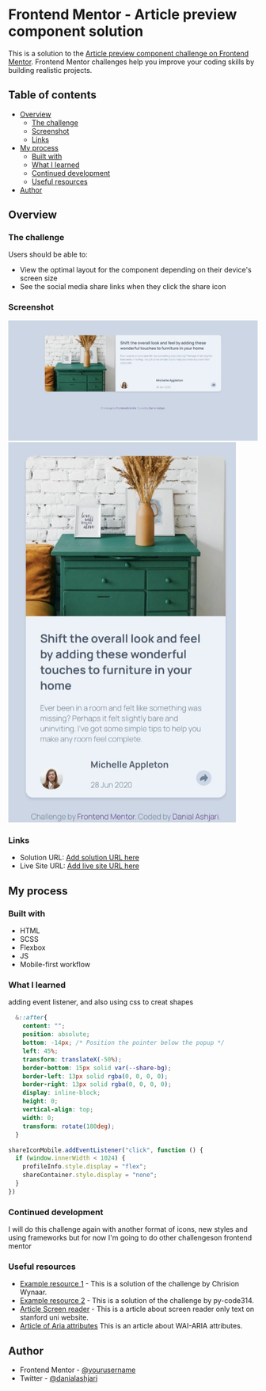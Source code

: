 # Frontend Mentor - Article preview component solution

This is a solution to the [Article preview component challenge on Frontend Mentor](https://www.frontendmentor.io/challenges/article-preview-component-dYBN_pYFT). Frontend Mentor challenges help you improve your coding skills by building realistic projects.

## Table of contents

- [Overview](#overview)
  - [The challenge](#the-challenge)
  - [Screenshot](#screenshot)
  - [Links](#links)
- [My process](#my-process)
  - [Built with](#built-with)
  - [What I learned](#what-i-learned)
  - [Continued development](#continued-development)
  - [Useful resources](#useful-resources)
- [Author](#author)

## Overview

### The challenge

Users should be able to:

- View the optimal layout for the component depending on their device's screen size
- See the social media share links when they click the share icon

### Screenshot

![Screenshot of the desktop view](./images/Screenshot_desktop.jpeg)
![Screenshot of the mobile view](./images/Screenshot_mobile.jpeg)

### Links

- Solution URL: [Add solution URL here](https://your-solution-url.com)
- Live Site URL: [Add live site URL here](https://your-live-site-url.com)

## My process

### Built with

- HTML
- SCSS
- Flexbox
- JS
- Mobile-first workflow

### What I learned

adding event listener, and also using css to creat shapes

```css
  &::after{
    content: "";
    position: absolute;
    bottom: -14px; /* Position the pointer below the popup */
    left: 45%;
    transform: translateX(-50%);
    border-bottom: 15px solid var(--share-bg);
    border-left: 13px solid rgba(0, 0, 0, 0);
    border-right: 13px solid rgba(0, 0, 0, 0);
    display: inline-block;
    height: 0;
    vertical-align: top;
    width: 0;
    transform: rotate(180deg);
  }
```

```js
shareIconMobile.addEventListener("click", function () {
  if (window.innerWidth < 1024) {
    profileInfo.style.display = "flex";
    shareContainer.style.display = "none";
  }
})
```

### Continued development

I will do this challenge again with another format of icons, new styles and using frameworks but for now I'm going to do other challengeson frontend mentor

### Useful resources

- [Example resource 1](https://github.com/Clipzorama/Article-Preview-Component) - This is a solution of the challenge by Chrision Wynaar.
- [Example resource 2](https://github.com/py-code314/article-preview-component) - This is a solution of the challenge by py-code314.
- [Article Screen reader]((https://uit.stanford.edu/accessibility/concepts/screen-reader-only-content#:~:text=First%2C%20add%20the%20following%20to%20your%20style%20sheet%2C,margin%3A%20-1px%3B%20overflow%3A%20hidden%3B%20padding%3A%200%3B%20position%3A%20absolute%3B)) - This is a article about screen reader only text on stanford uni website.
- [Article of Aria attributes](https://developer.mozilla.org/en-US/docs/Learn_web_development/Core/Accessibility/WAI-ARIA_basics) This is an article about WAI-ARIA attributes.

## Author

- Frontend Mentor - [@yourusername](https://www.frontendmentor.io/profile/yourusername)
- Twitter - [@danialashjari](https://www.twitter.com/danialashjari)
